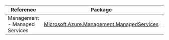 | Reference | Package | Source |
|---|---|---|
|Management - Managed Services|[Microsoft.Azure.Management.ManagedServices](https://www.nuget.org/packages/Microsoft.Azure.Management.ManagedServices)|[GitHub](https://github.com/Azure/azure-sdk-for-net/blob/main/)|

